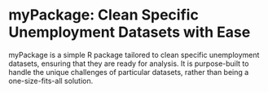 # myPackage: Clean Specific Unemployment Datasets with Ease
myPackage is a simple R package tailored to clean specific unemployment datasets, ensuring that they are ready for analysis. It is purpose-built to handle the unique challenges of particular datasets, rather than being a one-size-fits-all solution.
